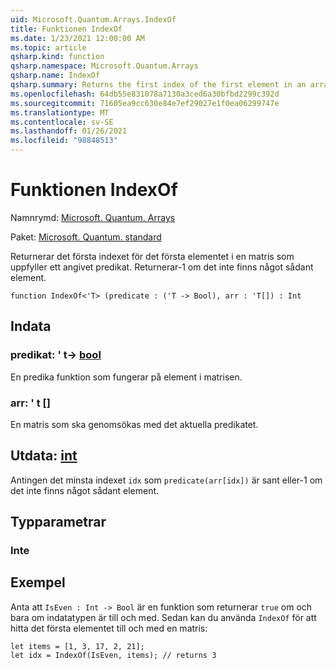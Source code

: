 ```yaml
---
uid: Microsoft.Quantum.Arrays.IndexOf
title: Funktionen IndexOf
ms.date: 1/23/2021 12:00:00 AM
ms.topic: article
qsharp.kind: function
qsharp.namespace: Microsoft.Quantum.Arrays
qsharp.name: IndexOf
qsharp.summary: Returns the first index of the first element in an array that satisfies a given predicate. If no such element exists, returns -1.
ms.openlocfilehash: 64db55e831078a7130a3ced6a30bfbd2299c392d
ms.sourcegitcommit: 71605ea9cc630e84e7ef29027e1f0ea06299747e
ms.translationtype: MT
ms.contentlocale: sv-SE
ms.lasthandoff: 01/26/2021
ms.locfileid: "98848513"
---
```

# <a name="indexof-function"></a>Funktionen IndexOf

Namnrymd: [Microsoft. Quantum. Arrays](xref:Microsoft.Quantum.Arrays)

Paket: [Microsoft. Quantum. standard](https://nuget.org/packages/Microsoft.Quantum.Standard)


Returnerar det första indexet för det första elementet i en matris som uppfyller ett angivet predikat. Returnerar-1 om det inte finns något sådant element.

```qsharp
function IndexOf<'T> (predicate : ('T -> Bool), arr : 'T[]) : Int
```


## <a name="input"></a>Indata

### <a name="predicate--t---bool"></a>predikat: ' t-> [bool](xref:microsoft.quantum.lang-ref.bool)

En predika funktion som fungerar på element i matrisen.


### <a name="arr--t"></a>arr: ' t []

En matris som ska genomsökas med det aktuella predikatet.



## <a name="output--int"></a>Utdata: [int](xref:microsoft.quantum.lang-ref.int)

Antingen det minsta indexet `idx` som `predicate(arr[idx])` är sant eller-1 om det inte finns något sådant element.

## <a name="type-parameters"></a>Typparametrar

### <a name="t"></a>Inte



## <a name="example"></a>Exempel

Anta att `IsEven : Int -> Bool` är en funktion som returnerar `true` om och bara om indatatypen är till och med. Sedan kan du använda `IndexOf` för att hitta det första elementet till och med en matris:

```qsharp
let items = [1, 3, 17, 2, 21];
let idx = IndexOf(IsEven, items); // returns 3
```